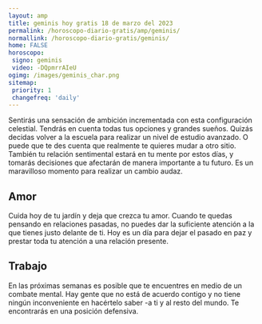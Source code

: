 ```yaml
---
layout: amp
title: geminis hoy gratis 18 de marzo del 2023 
permalink: /horoscopo-diario-gratis/amp/geminis/
normallink: /horoscopo-diario-gratis/geminis/
home: FALSE
horoscopo:
 signo: geminis
 video: -DQpmrrAIeU
ogimg: /images/geminis_char.png
sitemap:
 priority: 1
 changefreq: 'daily'
---
```



Sentirás una sensación de ambición incrementada con esta configuración celestial. Tendrás en cuenta todas tus opciones y grandes sueños. Quizás decidas volver a la escuela para realizar un nivel de estudio avanzado. O puede que te des cuenta que realmente te quieres mudar a otro sitio. También tu relación sentimental estará en tu mente por estos días, y tomarás decisiones que afectarán de manera importante a tu futuro. Es un maravilloso momento para realizar un cambio audaz.

## Amor

Cuida hoy de tu jardín y deja que crezca tu amor. Cuando te quedas pensando en relaciones pasadas, no puedes dar la suficiente atención a la que tienes justo delante de ti. Hoy es un día para dejar el pasado en paz y prestar toda tu atención a una relación presente.

## Trabajo

En las próximas semanas es posible que te encuentres en medio de un combate mental. Hay gente que no está de acuerdo contigo y no tiene ningún inconveniente en hacértelo saber -a ti y al resto del mundo. Te encontrarás en una posición defensiva.